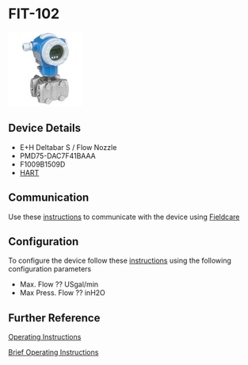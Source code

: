 # FIT-102

![](../images/device_images/deltabar_s.jpg)

## Device Details
+ E+H Deltabar S / Flow Nozzle
+ PMD75-DAC7F41BAAA
+ F1009B1509D
+ [HART](../indexes/index_devices_hart.md)

## Communication
Use these [instructions](../protocols/hart/hart.md) to communicate with the device using [Fieldcare](../fieldcare/fieldcare.md)

## Configuration
To configure the device follow these [instructions](../commissioning_instructions/deltabar_s_hart.md) using the following configuration parameters

+ Max. Flow ?? USgal/min
+ Max Press. Flow ??  inH2O

## Further Reference
[Operating Instructions](../manuals/deltabar_s_operating_hart.pdf)

[Brief Operating Instructions](../manuals/deltabar_s_brief_hart.pdf)
